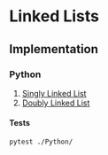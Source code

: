 # Linked Lists

## Implementation

### Python

1. [Singly Linked List](https://github.com/rszamszur/google-interview-preparation/blob/master/2.Data_Structures/2.Linked_Lists/Python/singly.py)
2. [Doubly Linked List](https://github.com/rszamszur/google-interview-preparation/blob/master/2.Data_Structures/2.Linked_Lists/Python/doubly.py)

#### Tests

```shell
pytest ./Python/
```